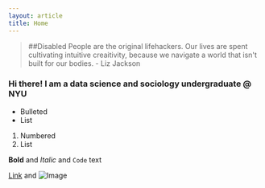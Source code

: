 ```yaml
---
layout: article
title: Home
---
```



> ##Disabled People are the original lifehackers. Our lives are spent cultivating intuitive creaitivity, because we navigate a world that isn't built for our bodies. - Liz Jackson

### Hi there! I am a data science and sociology undergraduate @ NYU


- Bulleted
- List

1. Numbered
2. List

**Bold** and _Italic_ and `Code` text

[Link](url) and ![Image](src)
